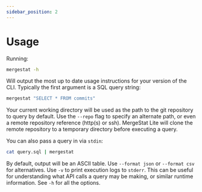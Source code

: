 ```yaml
---
sidebar_position: 2
---
```


# Usage

Running:

```bash
mergestat -h
```

Will output the most up to date usage instructions for your version of the CLI.
Typically the first argument is a SQL query string:

```bash
mergestat "SELECT * FROM commits"
```

Your current working directory will be used as the path to the git repository to query by default.
Use the `--repo` flag to specify an alternate path, or even a remote repository reference (http(s) or ssh).
MergeStat Lite will clone the remote repository to a temporary directory before executing a query.

You can also pass a query in via `stdin`:

```bash
cat query.sql | mergestat
```

By default, output will be an ASCII table.
Use `--format json` or `--format csv` for alternatives.
Use `-v` to print execution logs to `stderr`.
This can be useful for understanding what API calls a query may be making, or similar runtime information.
See `-h` for all the options.
